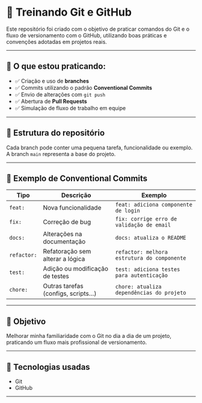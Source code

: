 # 🧪 Treinando Git e GitHub

Este repositório foi criado com o objetivo de praticar comandos do Git e o fluxo de versionamento com o GitHub, utilizando boas práticas e convenções adotadas em projetos reais.

---

## 📌 O que estou praticando:

- ✅ Criação e uso de **branches**
- ✅ Commits utilizando o padrão **Conventional Commits**
- ✅ Envio de alterações com `git push`
- ✅ Abertura de **Pull Requests**
- ✅ Simulação de fluxo de trabalho em equipe

---

## 📁 Estrutura do repositório

Cada branch pode conter uma pequena tarefa, funcionalidade ou exemplo. A branch `main` representa a base do projeto.

---

## 🧾 Exemplo de Conventional Commits

| Tipo       | Descrição                           | Exemplo                                  |
|------------|-------------------------------------|------------------------------------------|
| `feat:`    | Nova funcionalidade                 | `feat: adiciona componente de login`     |
| `fix:`     | Correção de bug                     | `fix: corrige erro de validação de email`|
| `docs:`    | Alterações na documentação          | `docs: atualiza o README`                |
| `refactor:`| Refatoração sem alterar a lógica    | `refactor: melhora estrutura do componente`|
| `test:`    | Adição ou modificação de testes     | `test: adiciona testes para autenticação`|
| `chore:`   | Outras tarefas (configs, scripts…)  | `chore: atualiza dependências do projeto`|

---

## 🎯 Objetivo

Melhorar minha familiaridade com o Git no dia a dia de um projeto, praticando um fluxo mais profissional de versionamento.

---

## 🚀 Tecnologias usadas

- Git
- GitHub

---
